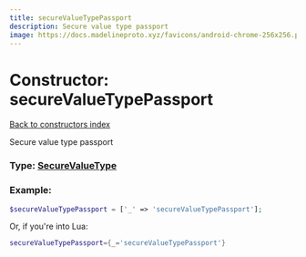 ```yaml
---
title: secureValueTypePassport
description: Secure value type passport
image: https://docs.madelineproto.xyz/favicons/android-chrome-256x256.png
---
```

# Constructor: secureValueTypePassport  
[Back to constructors index](index.md)



Secure value type passport




### Type: [SecureValueType](../types/SecureValueType.md)


### Example:

```php
$secureValueTypePassport = ['_' => 'secureValueTypePassport'];
```  


Or, if you're into Lua:

```lua
secureValueTypePassport={_='secureValueTypePassport'}

```


